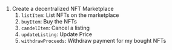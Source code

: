 1. Create a decentralized NFT Marketplace
   1. `listItem`: List NFTs on the marketplace
   2. `buyItem`: Buy the NFTs
   3. `candelItem`: Cancel a listing
   4. `updateListing`: Update Price
   5. `withdrawProceeds`: Withdraw payment for my bought NFTs